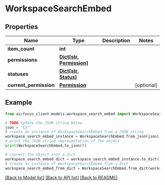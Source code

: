# WorkspaceSearchEmbed


## Properties

Name | Type | Description | Notes
------------ | ------------- | ------------- | -------------
**item_count** | **int** |  | 
**permissions** | [**Dict[str, Permission]**](Permission.md) |  | 
**statuses** | [**Dict[str, Status]**](Status.md) |  | 
**current_permission** | [**Permission**](Permission.md) |  | [optional] 

## Example

```python
from airfocus_client.models.workspace_search_embed import WorkspaceSearchEmbed

# TODO update the JSON string below
json = "{}"
# create an instance of WorkspaceSearchEmbed from a JSON string
workspace_search_embed_instance = WorkspaceSearchEmbed.from_json(json)
# print the JSON string representation of the object
print(WorkspaceSearchEmbed.to_json())

# convert the object into a dict
workspace_search_embed_dict = workspace_search_embed_instance.to_dict()
# create an instance of WorkspaceSearchEmbed from a dict
workspace_search_embed_from_dict = WorkspaceSearchEmbed.from_dict(workspace_search_embed_dict)
```
[[Back to Model list]](../README.md#documentation-for-models) [[Back to API list]](../README.md#documentation-for-api-endpoints) [[Back to README]](../README.md)


